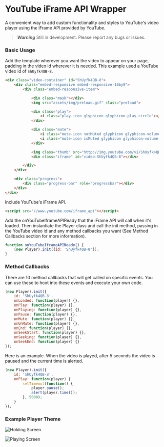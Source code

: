 # YouTube iFrame API Wrapper
A convenient way to add custom functionality and styles to YouTube's video player using the iFrame API 
provided by YouTube.

> ***Warning*** Still in development. Please report any bugs or issues.

### Basic Usage

Add the template wherever you want the video to appear on your page, padding in the video id wherever it 
is needed. This example used a YouTube video id of `ShUyfk4QB-8`.

```html
<div class="video-container" id="ShUyfk4QB-8">
    <div class="embed-responsive embed-responsive-16by9">
        <div class="embed-responsive-item">

            <div class="mask"></div>
            <img src="assets/img/preload.gif" class="preload">

            <div class="play">
                <i class="play-icon glyphicon glyphicon-play-circle"></i>
            </div>

            <div class="mute">
                <i class="mute-icon notMuted glyphicon glyphicon-volume-up"></i>
                <i class="mute-icon isMuted glyphicon glyphicon-volume-off"></i>
            </div>

            <img class="thumb" src="http://img.youtube.com/vi/ShUyfk4QB-8/maxresdefault.jpg">
            <div class="iframe" id="video-ShUyfk4QB-8"></div>

        </div>
    </div>

    <div class="progress">
        <div class="progress-bar" role="progressbar"></div>
    </div>
</div>
```

Include YouTube's iFrame API.

```html
<script src="//www.youtube.com/iframe_api"></script>
```

Add the onYouTubeIframeAPIReady that the iFrame API will call when it's loaded. Then instantiate the 
Player class and call the init method, passing in the YouTube video id and any method callbacks you want 
(See Method Callbacks section for more information).

```js
function onYouTubeIframeAPIReady() {
    (new Player).init({id: 'ShUyfk4QB-8'});
}
```

### Method Callbacks

There are 10 method callbacks that will get called on specific events. You can use these to hoot into 
these events and execute your own code.

```js
(new Player).init({
    id: 'ShUyfk4QB-8',
    onLoaded: function(player) {},
    onPlay: function(player) {},
    onPlaying: function(player) {},
    onPause: function(player) {},
    onMute: function(player) {},
    onUnMute: function(player) {},
    onEnd: function(player) {},
    onSeekStart: function(player) {},
    onSeeking: function(player) {},
    onSeekEnd: function(player) {}
});
```

Here is an example. When the video is played, after 5 seconds the video is paused and the current time 
is alerted.

```js
(new Player).init({
    id: 'ShUyfk4QB-8',
    onPlay: function(player) {
        setTimeout(function() {
            player.pause();
            alert(player.time());
        }, 5000);
    }
});
```

### Example Player Theme

![Holding Screen](https://i.imgur.com/XXHTUPd.png)

![Playing Screen](https://i.imgur.com/smNlLwe.png)